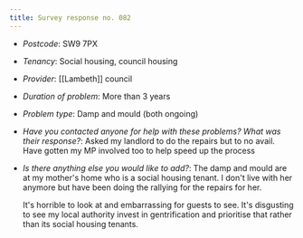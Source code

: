 ```yaml
---
title: Survey response no. 082
---
```


- *Postcode*: SW9 7PX  
- *Tenancy*: Social housing, council housing  
- *Provider*: [[Lambeth]] council
- *Duration of problem*: More than 3 years  
- *Problem type*: Damp and mould (both ongoing)  
- *Have you contacted anyone for help with these problems? What was their response?*: Asked my landlord to do the repairs but to no avail. Have gotten my MP involved too to help speed up the process 
- *Is there anything else you would like to add?*: The damp and mould are at my mother's home who is a social housing tenant. I don't live with her anymore but have been doing the rallying for the repairs for her.  
    
  It's horrible to look at and embarrassing for guests to see. It's disgusting to see my local authority invest in gentrification and prioritise that rather than its social housing tenants. 